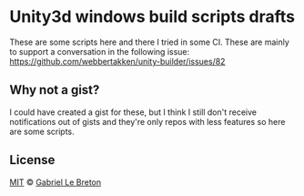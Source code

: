 # Unity3d windows build scripts drafts

These are some scripts here and there I tried in some CI. These are mainly to support a conversation in the following issue:  
https://github.com/webbertakken/unity-builder/issues/82

## Why not a gist?

I could have created a gist for these, but I think I still don't receive notifications out of gists and they're only repos with less features so here are some scripts.

## License

[MIT](LICENSE.md) © [Gabriel Le Breton](https://gableroux.com)
